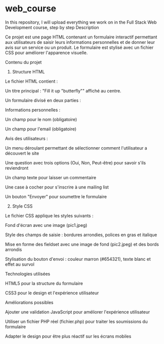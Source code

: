 # web_course
In this repository, I will upload everything we work on in the Full Stack Web Development course, step by step
Description

Ce projet est une page HTML contenant un formulaire interactif permettant aux utilisateurs de saisir leurs informations personnelles et de donner leur avis sur un service ou un produit. Le formulaire est stylisé avec un fichier CSS pour améliorer l'apparence visuelle.

Contenu du projet

1. Structure HTML

Le fichier HTML contient :

Un titre principal : "Fill it up "butterfly"" affiché au centre.

Un formulaire divisé en deux parties :

Informations personnelles :

Un champ pour le nom (obligatoire)

Un champ pour l'email (obligatoire)

Avis des utilisateurs :

Un menu déroulant permettant de sélectionner comment l'utilisateur a découvert le site

Une question avec trois options (Oui, Non, Peut-être) pour savoir s'ils reviendront

Un champ texte pour laisser un commentaire

Une case à cocher pour s'inscrire à une mailing list

Un bouton "Envoyer" pour soumettre le formulaire

2. Style CSS

Le fichier CSS applique les styles suivants :

Fond d'écran avec une image (pic1.jpeg)

Style des champs de saisie : bordures arrondies, polices en gras et italique

Mise en forme des fieldset avec une image de fond (pic2.jpeg) et des bords arrondis

Stylisation du bouton d'envoi : couleur marron (#654321), texte blanc et effet au survol

Technologies utilisées

HTML5 pour la structure du formulaire

CSS3 pour le design et l'expérience utilisateur

Améliorations possibles

Ajouter une validation JavaScript pour améliorer l'expérience utilisateur

Utiliser un fichier PHP réel (fichier.php) pour traiter les soumissions du formulaire

Adapter le design pour être plus réactif sur les écrans mobiles
